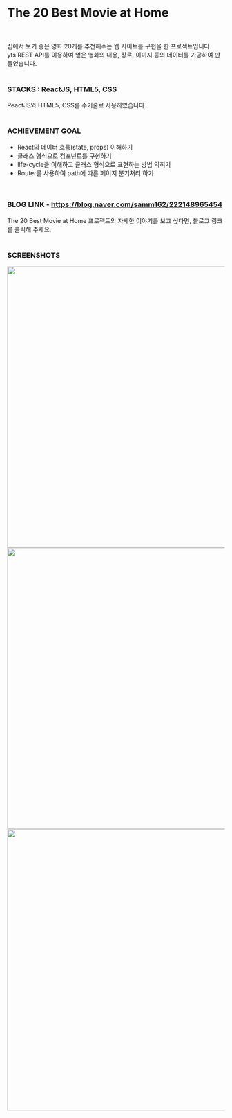 # The 20 Best Movie at Home
<br>  
  
집에서 보기 좋은 영화 20개를 추천해주는 웹 사이트를 구현을 한 프로젝트입니다.  
yts REST API를 이용하여 얻은 영화의 내용, 장르, 이미지 등의 데이터를 가공하여 만들었습니다.  
<br>
  
### STACKS : ReactJS, HTML5, CSS
  
ReactJS와 HTML5, CSS를 주기술로 사용하였습니다.
<br>
<br>  
  
### ACHIEVEMENT GOAL
  
- React의 데이터 흐름(state, props) 이해하기  
- 클래스 형식으로 컴포넌트를 구현하기  
- life-cycle을 이해하고 클래스 형식으로 표현하는 방법 익히기  
- Router를 사용하여 path에 따른 페이지 분기처리 하기  
<br>

### BLOG LINK - https://blog.naver.com/samm162/222148965454
  
The 20 Best Movie at Home 프로젝트의 자세한 이야기를 보고 싶다면, 블로그 링크를 클릭해 주세요. 
<br>
<br>

### SCREENSHOTS
  
<div>
<img src="https://user-images.githubusercontent.com/67185299/101516309-ad5e2900-39c2-11eb-8091-519000d01f83.png" width="650"></img>
<img src="https://user-images.githubusercontent.com/67185299/101516300-ab946580-39c2-11eb-828c-15d709c47487.png" width="650"></img>
<img src="https://user-images.githubusercontent.com/67185299/101516307-ad5e2900-39c2-11eb-8781-ae69d64ea8b5.png" width="650"></img>
</div>



